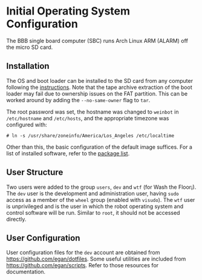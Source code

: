 # Initial Operating System Configuration
The BBB single board computer (SBC) runs Arch Linux ARM (ALARM) off the micro SD card.

## Installation
The OS and boot loader can be installed to the SD card from any computer following the [instructions](http://archlinuxarm.org/platforms/armv7/ti/beaglebone-black).
Note that the tape archive extraction of the boot loader may fail due to ownership issues on the FAT partition.
This can be worked around by adding the `--no-same-owner` flag to `tar`.

The root password was set, the hostname was changed to `weinbot` in `/etc/hostname` and `/etc/hosts`, and the appropriate timezone was configured with:

	# ln -s /usr/share/zoneinfo/America/Los_Angeles /etc/localtime

Other than this, the basic configuration of the default image suffices.
For a list of installed software, refer to the [package list](pkg.txt).

## User Structure
Two users were added to the group `users`, `dev` and `wtf` (for Wash the Floor¡).
The `dev` user is the development and administration user, having `sudo` access as a member of the `wheel` group (enabled with `visudo`).
The `wtf` user is unprivileged and is the user in which the robot operating system and control software will be run.
Similar to `root`, it should not be accessed directly.

## User Configuration
User configuration files for the `dev` account are obtained from <https://github.com/egan/dotfiles>.
Some useful utilities are included from <https://github.com/egan/scripts>.
Refer to those resources for documentation.
